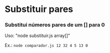 # Substituir pares
### Substitui números pares de um [] para 0

Uso: "node substituir.js array[]"

Ex.: ```node comparador.js 12 32 4 5 13 0```

